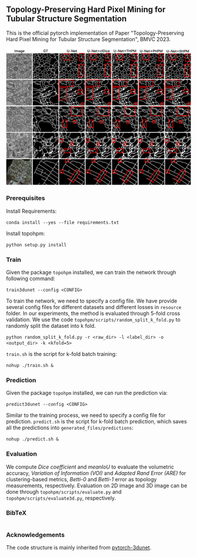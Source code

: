 ## Topology-Preserving Hard Pixel Mining for Tubular Structure Segmentation
This is the official pytorch implementation of Paper "Topology-Preserving Hard Pixel Mining for Tubular Structure Segmentation", BMVC 2023.

![](./images/comp.png)

### Prerequisites
Install Requirements: 
```
conda install --yes --file requirements.txt
```
Install topohpm:
```
python setup.py install
```
### Train
Given the package `topohpm` installed, we can train the network through following command:
```
train3dunet --config <CONFIG>
```
To train the network, we need to specify a config file. We have provide several config files for different datasets and different losses in `resource` folder. In our experiments, the method is evaluated through 5-fold cross validation. We use the code `topohpm/scripts/random_split_k_fold.py` to randomly split the dataset into k fold.
```
python random_split_k_fold.py -r <raw_dir> -l <label_dir> -o <output_dir> -k <kfold=5>
```
`train.sh` is the script for k-fold batch training:
```
nohup ./train.sh &
```
### Prediction
Given the package `topohpm` installed, we can run the prediction via:
```
predict3dunet --config <CONFIG>
```
Similar to the training process, we need to specify a config file for prediction. `predict.sh` is the script for k-fold batch prediction, which saves all the predictions into `generated_files/predictions`:
```
nohup ./predict.sh &
```
### Evaluation
We compute *Dice coefficient* and *meanIoU* to evaluate the volumetric accuracy, *Variation of Information (VOI)* and *Adapted Rand Error (ARE)* for clustering-based metrics, *Betti-0* and *Betti-1* error as topology measurements, respectively. Evaluation on 2D image and 3D image can be done through `topohpm/scripts/evaluate.py` and `topohpm/scripts/evaluate3d.py`, respectively.
### BibTeX
```
```
### Acknowledgements
The code structure is mainly inherited from [pytorch-3dunet](https://github.com/wolny/pytorch-3dunet).